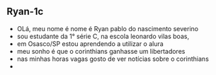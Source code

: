 ## Ryan-1c

- OLá, meu nome é nome é Ryan pablo do nascimento severino
- sou estudante da 1° série C, na escola leonardo vilas boas,
- em Osasco/SP estou aprendendo a utilizar o alura
- meu sonho é que o corinthians ganhasse um libertadores
- nas minhas horas vagas gosto de ver notícias sobre o corinthians
- 
